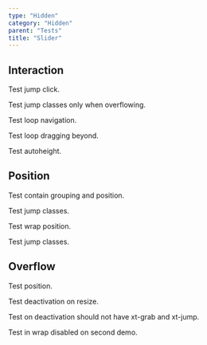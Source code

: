 ```yaml
---
type: "Hidden"
category: "Hidden"
parent: "Tests"
title: "Slider"
---
```


## Interaction

Test jump click.

Test jump classes only when overflowing.

<demo>	
  <demoinline src="demos/components/slider/jump">	
  </demoinline>	
</demo>

Test loop navigation.

Test loop dragging beyond.

<demo>	
  <demoinline src="demos/components/slider/navigation">	
  </demoinline>	
</demo>

Test autoheight.

<demo>	
  <demoinline src="demos/components/slider/autoheight">	
  </demoinline>	
</demo>

## Position

Test contain grouping and position.

Test jump classes.

<demo>
  <demoinline src="demos/components/slider/contain-center">
  </demoinline>
  <demoinline src="demos/components/slider/contain-left">
  </demoinline>
  <demoinline src="demos/components/slider/contain-right">
  </demoinline>
</demo>

Test wrap position.

Test jump classes.

<demo>
  <demoinline src="demos/components/slider/wrap-center">
  </demoinline>
  <demoinline src="demos/components/slider/wrap-left">
  </demoinline>
  <demoinline src="demos/components/slider/wrap-right">
  </demoinline>
</demo>

## Overflow

Test position.

Test deactivation on resize.

Test on deactivation should not have xt-grab and xt-jump.

Test in wrap disabled on second demo.

<demo>
  <demoinline src="demos/components/slider/nooverflow">
  </demoinline>
  <demoinline src="demos/components/slider/nooverflow-false">
  </demoinline>
</demo>
